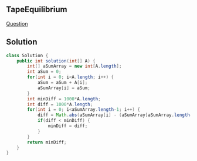 ## TapeEquilibrium
[Question](https://codility.com/programmers/lessons/3-time_complexity/tape_equilibrium/)

## Solution

```java
class Solution {
    public int solution(int[] A) {
        int[] aSumArray = new int[A.length];
        int aSum = 0;
        for(int i = 0; i<A.length; i++) {
            aSum = aSum + A[i];
            aSumArray[i] = aSum;
        }
        int minDiff = 1000*A.length;
        int diff = 1000*A.length;
        for(int i = 0; i<aSumArray.length-1; i++) {
            diff = Math.abs(aSumArray[i] - (aSumArray[aSumArray.length-1] - aSumArray[i]));
            if(diff < minDiff) {
                minDiff = diff;
            }
        }
        return minDiff;
    }
}
```
